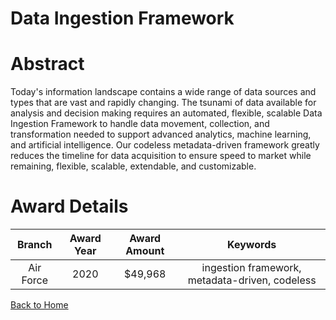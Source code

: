 
Data Ingestion Framework
========================

# Abstract


Today's information landscape contains a wide range of data sources and types that are vast and rapidly changing. The tsunami of data available for analysis and decision making requires an automated, flexible, scalable Data Ingestion Framework to handle data movement, collection, and transformation needed to support advanced analytics, machine learning, and artificial intelligence. Our codeless metadata-driven framework greatly reduces the timeline for data acquisition to ensure speed to market while remaining, flexible, scalable, extendable, and customizable.   

# Award Details

|Branch|Award Year|Award Amount|Keywords|
| :---: | :---: | :---: | :---: |
|Air Force|2020|$49,968|ingestion framework, metadata-driven, codeless|
  
  


[Back to Home](https://github.com/chrischow/dod_sbir_awards#1742)